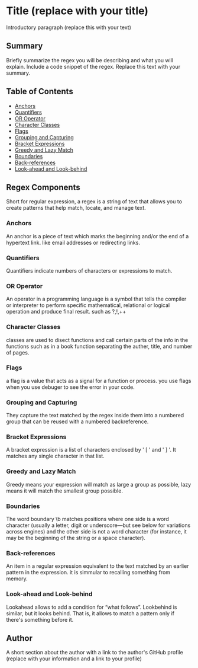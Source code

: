 # Title (replace with your title)

Introductory paragraph (replace this with your text)

## Summary

Briefly summarize the regex you will be describing and what you will explain. Include a code snippet of the regex. Replace this text with your summary.

## Table of Contents

- [Anchors](#anchors)
- [Quantifiers](#quantifiers)
- [OR Operator](#or-operator)
- [Character Classes](#character-classes)
- [Flags](#flags)
- [Grouping and Capturing](#grouping-and-capturing)
- [Bracket Expressions](#bracket-expressions)
- [Greedy and Lazy Match](#greedy-and-lazy-match)
- [Boundaries](#boundaries)
- [Back-references](#back-references)
- [Look-ahead and Look-behind](#look-ahead-and-look-behind)

## Regex Components

Short for regular expression, a regex is a string of text that allows you to create patterns that help match, locate, and manage text.

### Anchors

An anchor is a piece of text which marks the beginning and/or the end of a hypertext link. like email addresses or redirecting links.

### Quantifiers

Quantifiers indicate numbers of characters or expressions to match.

### OR Operator

An operator in a programming language is a symbol that tells the compiler or interpreter to perform specific mathematical, relational or logical operation and produce final result. such as ?,!,++

### Character Classes

classes are used to disect functions and call certain parts of the info in the functions such as in a book function separating the auther, title, and number of pages.

### Flags

a flag is a value that acts as a signal for a function or process.
you use flags when you use debuger to see the error in your code.

### Grouping and Capturing

They capture the text matched by the regex inside them into a numbered group that can be reused with a numbered backreference.

### Bracket Expressions

A bracket expression is a list of characters enclosed by ' [ ' and ' ] '. It matches any single character in that list.

### Greedy and Lazy Match

Greedy means your expression will match as large a group as possible, lazy means it will match the smallest group possible.

### Boundaries

The word boundary \b matches positions where one side is a word character (usually a letter, digit or underscore—but see below for variations across engines) and the other side is not a word character (for instance, it may be the beginning of the string or a space character).

### Back-references

An item in a regular expression equivalent to the text matched by an earlier pattern in the expression. it is simmular to recalling something from memory.

### Look-ahead and Look-behind

Lookahead allows to add a condition for “what follows”. Lookbehind is similar, but it looks behind. That is, it allows to match a pattern only if there's something before it.

## Author

A short section about the author with a link to the author's GitHub profile (replace with your information and a link to your profile)
